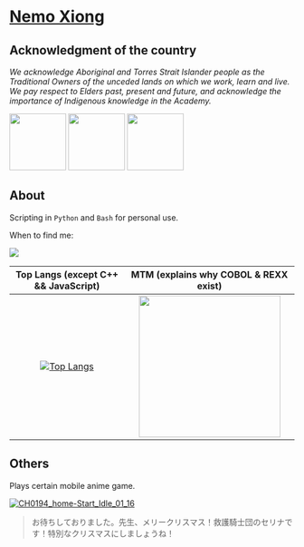 <!--### Hi there 👋

**xiongnemo/xiongnemo** is a ✨ _special_ ✨ repository because its `README.md` (this file) appears on your GitHub profile.

Here are some ideas to get you started:

- 🔭 I’m currently working on ...
- 🌱 I’m currently learning ...
- 👯 I’m looking to collaborate on ...
- 🤔 I’m looking for help with ...
- 💬 Ask me about ...
- 📫 How to reach me: ...
- 😄 Pronouns: ...
- ⚡ Fun fact: ...
-->

# [Nemo Xiong](https://github.com/xiongnemo)


## Acknowledgment of the country

*We acknowledge Aboriginal and Torres Strait Islander people as the Traditional Owners of the unceded lands on which we work, learn and live. We pay respect to Elders past, present and future, and acknowledge the importance of Indigenous knowledge in the Academy.*

<img src="https://github.com/xiongnemo/xiongnemo/assets/38759782/f1431a2a-1e8a-4751-88b6-5dc5066c4594" width="100">
<img src="https://github.com/xiongnemo/xiongnemo/assets/38759782/a902d745-94f4-4d82-a587-bb3e34c2b052" width="100">
<img src="https://github.com/xiongnemo/xiongnemo/assets/38759782/4a3144d8-72c8-4f61-87fb-a282fefd09c5" width="100">

## About

Scripting in `Python` and `Bash` for personal use.

When to find me:

[![](https://github-profile-summary-cards.vercel.app/api/cards/productive-time?username=xiongnemo&utcOffset=10)](https://github.com/xiongnemo/)

|Top Langs (except C++ && JavaScript)|MTM (explains why COBOL & REXX exist)|
| :-: | :-: |
|[![Top Langs](https://github-readme-stats-git-masterrstaa-rickstaa.vercel.app/api/top-langs/?username=xiongnemo&langs_count=20&layout=compact&hide=c%2B%2B,html,css,javascript)](https://github.com/xiongnemo/)|[<img src="https://images.youracclaim.com/images/0f804e77-5da0-40b2-b343-f6ea58c48f9d/MTM_Level_3.png" width="250" height="250" />](https://www.youracclaim.com/badges/54e69a9b-d4f6-43b3-be45-eb9d94bc6673)|

## Others

Plays certain mobile anime game.

[![CH0194_home-Start_Idle_01_16](https://user-images.githubusercontent.com/38759782/233515332-690d1e28-61c6-40e6-ad4f-328528e09a45.png)](https://bluearchive.fandom.com/wiki/Sumi_Serina_(Christmas_ver.))

> お待ちしておりました。先生、メリークリスマス！救護騎士団のセリナです！特別なクリスマスにしましょうね！





